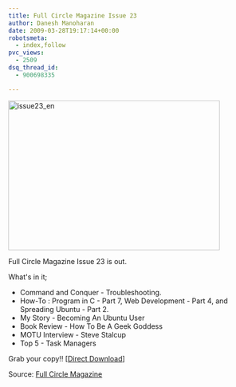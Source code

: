 ```yaml
---
title: Full Circle Magazine Issue 23
author: Danesh Manoharan
date: 2009-03-28T19:17:14+00:00
robotsmeta:
  - index,follow
pvc_views:
  - 2509
dsq_thread_id:
  - 900698335

---
```

<img loading="lazy" class="alignnone size-full wp-image-1339" title="issue23_en" src="/wp-content/uploads/2009/03/issue23_en.png" alt="issue23_en" width="424" height="300" />

Full Circle Magazine Issue 23 is out.

What's in it;

  * Command and Conquer - Troubleshooting.
  * How-To : Program in C - Part 7, Web Development - Part 4, and Spreading Ubuntu - Part 2.
  * My Story - Becoming An Ubuntu User
  * Book Review - How To Be A Geek Goddess
  * MOTU Interview - Steve Stalcup
  * Top 5 - Task Managers

Grab your copy!! [[Direct Download][1]]

Source: [Full Circle Magazine][2]

 [1]: http://dl.fullcirclemagazine.org/issue23_en.pdf
 [2]: http://fullcirclemagazine.org/issue-23/